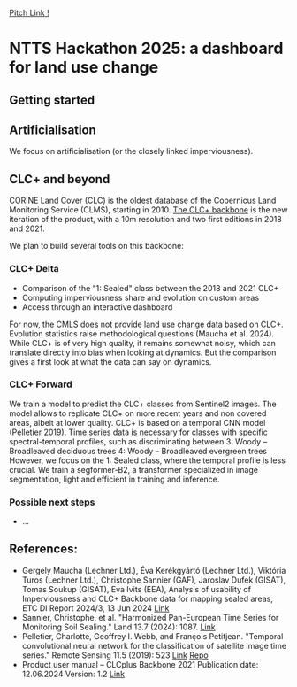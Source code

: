 [Pitch Link !](https://inseefrlab.github.io/hackathon-ntts-2025/)

# NTTS Hackathon 2025: a dashboard for land use change

## Getting started

## Artificialisation
We focus on artificialisation (or the closely linked imperviousness).


## CLC+ and beyond
CORINE Land Cover (CLC) is the oldest database of the Copernicus Land Monitoring Service (CLMS), starting in 2010. [The CLC+ backbone](https://land.copernicus.eu/en/products/clc-backbone?tab=overview) is the new iteration of the product, with a 10m resolution and two first editions in 2018 and 2021.

We plan to build several tools on this backbone:

### CLC+ Delta
- Comparison of the "1: Sealed" class between the 2018 and 2021 CLC+
- Computing imperviousness share and evolution on custom areas
- Access through an interactive dashboard

For now, the CMLS does not provide land use change data based on CLC+. Evolution statistics raise methodological questions (Maucha et al. 2024). While CLC+ is of very high quality, it remains somewhat noisy, which can translate directly into bias when looking at dynamics. But the comparison gives a first look at what the data can say on dynamics.

### CLC+ Forward
We train a model to predict the CLC+ classes from Sentinel2 images. The model allows to replicate CLC+ on more recent years and non covered areas, albeit at lower quality.
CLC+ is based on a temporal CNN model (Pelletier 2019). Time series data is necessary for classes with specific spectral-temporal profiles, such as discriminating between
3: Woody – Broadleaved deciduous trees
4: Woody – Broadleaved evergreen trees 
However, we focus on the 1: Sealed class, where the temporal profile is less crucial.
We train a segformer-B2, a transformer specialized in image segmentation, light and efficient in training and inference.

### Possible next steps
- ...


## References:
- Gergely Maucha (Lechner Ltd.), Éva Kerékgyártó (Lechner Ltd.), Viktória Turos (Lechner Ltd.), Christophe Sannier (GAF), Jaroslav Dufek (GISAT), Tomas Soukup (GISAT), Eva Ivits (EEA), Analysis of usability of Imperviousness and CLC+ Backbone data for mapping sealed areas, ETC DI Report 2024/3, 13 Jun 2024
[Link](https://www.eionet.europa.eu/etcs/etc-di/products/etc-di-report-2024-3-analysis-of-usability-of-imperviousness-and-clc-backbone-data-for-mapping-sealed-areas)
- Sannier, Christophe, et al. "Harmonized Pan-European Time Series for Monitoring Soil Sealing." Land 13.7 (2024): 1087.
[Link](https://www.mdpi.com/2073-445X/13/7/1087)
- Pelletier, Charlotte, Geoffrey I. Webb, and François Petitjean. "Temporal convolutional neural network for the classification of satellite image time series." Remote Sensing 11.5 (2019): 523
[Link](https://www.mdpi.com/2072-4292/11/5/523)
[Repo](https://github.com/charlotte-pel/temporalCNN)
- Product user manual – CLCplus Backbone 2021 Publication date: 12.06.2024  Version: 1.2
[Link](https://land.copernicus.eu/en/products/clc-backbone?tab=documentation)


